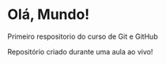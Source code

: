 # Olá, Mundo!
 Primeiro respositorio do curso de Git e GitHub

Repositório criado durante uma aula ao vivo!